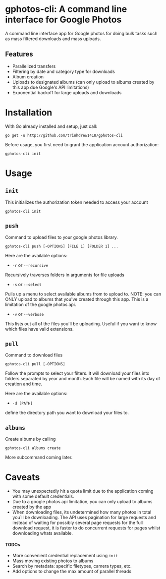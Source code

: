 # gphotos-cli: A command line interface for Google Photos

A command line interface app for Google photos for doing bulk tasks such as mass filtered downloads
and mass uploads.

## Features

* Parallelized transfers
* Filtering by date and category type for downloads
* Album creation
* Uploads to designated albums (can only upload to albums created by this app due Google's API limitations)
* Exponential backoff for large uploads and downloads

# Installation

With Go already installed and setup, just call:

`go get -u http://github.com/trinhdrew1418/gphotos-cli`

Before usage, you first need to grant the application account authorization:

`gphotos-cli init`

# Usage
## `init`

This initializes the authorization token needed to access your account

`gphotos-cli init`

## `push`

Command to upload files to your google photos library.

`gphotos-cli push [-OPTIONS] [FILE 1] [FOLDER 1] ...`


Here are the available options:

* `-r` or `--recursive`

Recursively traverses folders in arguments for file uploads

* `-s` or `--select`

Pulls up a menu to select available albums from to upload to. NOTE: you can ONLY upload to
albums that you've created through this app. This is a limitation of the google photos api.

* `-v` or `--verbose`

This lists out all of the files you'll be uploading. Useful if you want to know which files have
valid extensions.

## `pull`

Command to download files

`gphotos-cli pull [-OPTIONS]`

Follow the prompts to select your filters. It will download your files into folders separated by year and month. Each
file will be named with its day of creation and time.

Here are the available options:

* `-d [PATH]`

define the directory path you want to download your files to.

## `albums`

Create albums by calling

`gphotos-cli albums create`

More subcommand coming later.

# Caveats

* You may unexpectedly hit a quota limit due to the application coming with some default credentials.
* Due to a google photos api limitation, you can only upload to albums created by the app
* When downloading files, its undetermined how many photos in total you`ll be downloading. The API uses pagination for large
requests and instead of waiting for possibly several page requests for the full download request, it is faster to do
concurrent requests for pages whilst downloading whats available.

#### TODOs

* More convenient credential replacement using `init`
* Mass moving existing photos to albums
* Search by metadata: specific filetypes, camera types, etc.
* Add options to change the max amount of parallel threads
